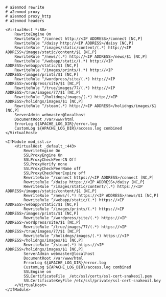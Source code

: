     # a2enmod rewrite 
    # a2enmod proxy
    # a2enmod proxy_http
    # a2enmod headers

    <VirtualHost *:80>
		RewriteEngine On
		RewriteRule ^/connect http://<IP ADDRESS>/connect [NC,P]
		RewriteRule ^/daisy http://<IP ADDRESS>/daisy [NC,P]
		RewriteRule ^/images/static/content/(.*) http://<IP ADDRESS>/images/static/content/$1 [NC,P]
		RewriteRule ^/news/(.*) http://<IP ADDRESS>/news/$1 [NC,P]
		RewriteRule ^/webapp/static/(.*) http://<IP ADDRESS>/webapp/static/$1 [NC,P]
		RewriteRule ^/images/prints/(.*) http://<IP ADDRESS>/images/prints/$1 [NC,P]
		RewriteRule ^/wordpress/site/(.*) http://<IP ADDRESS>/wordpress/site/$1 [NC,P]
		RewriteRule ^/true/images/77/(.*) http://<IP ADDRESS>/true/images/77/$1 [NC,P]
		RewriteRule ^/holidngs/images/(.*) http://<IP ADDRESS>/holidngs/images/$1 [NC,P]
		RewriteRule ^/steam(.*) http://<IP ADDRESS>/holidngs/images/$1 [NC,P]
		ServerAdmin webmaster@localhost
		DocumentRoot /var/www/html
		ErrorLog ${APACHE_LOG_DIR}/error.log
		CustomLog ${APACHE_LOG_DIR}/access.log combined
	</VirtualHost>

	<IfModule mod_ssl.c>
		<VirtualHost _default_:443>
			RewriteEngine On
			SSLProxyEngine On
			SSLProxyCheckPeerCN Off
			SSLProxyVerify none
			SSLProxyCheckPeerName off
			SSLProxyCheckPeerExpire off
			RewriteRule ^/connect https://<IP ADDRESS>/connect [NC,P]
			RewriteRule ^/daisy https://<IP ADDRESS>/daisy [NC,P]
			RewriteRule ^/images/static/content/(.*) https://<IP ADDRESS>/images/static/content/$1 [NC,P]
			RewriteRule ^/news/(.*) https://<IP ADDRESS>/news/$1 [NC,P]
			RewriteRule ^/webapp/static/(.*) https://<IP ADDRESS>/webapp/static/$1 [NC,P]
			RewriteRule ^/images/prints/(.*) https://<IP ADDRESS>/images/prints/$1 [NC,P]
			RewriteRule ^/wordpress/site/(.*) https://<IP ADDRESS>/wordpress/site/$1 [NC,P]
			RewriteRule ^/true/images/77/(.*) https://<IP ADDRESS>/true/images/77/$1 [NC,P]
			RewriteRule ^/holidngs/images/(.*) https://<IP ADDRESS>/holidngs/images/$1 [NC,P]
			RewriteRule ^/steam(.*) https://<IP ADDRESS>/holidngs/images/$1 [NC,P]
			ServerAdmin webmaster@localhost
			DocumentRoot /var/www/html
			ErrorLog ${APACHE_LOG_DIR}/error.log
			CustomLog ${APACHE_LOG_DIR}/access.log combined
			SSLEngine on
			SSLCertificateFile	/etc/ssl/certs/ssl-cert-snakeoil.pem
			SSLCertificateKeyFile /etc/ssl/private/ssl-cert-snakeoil.key
		</VirtualHost>
	</IfModule>